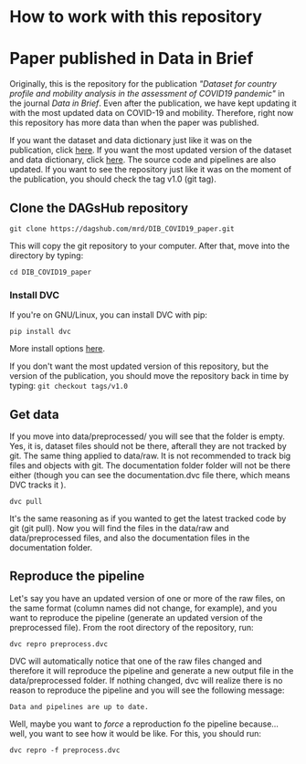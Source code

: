 # How to work with this repository

# Paper published in Data in Brief
Originally, this is the repository for the publication _"Dataset for country 
profile and mobility analysis in the assessment of COVID19 pandemic"_ in the 
journal _Data in Brief_. Even after the publication, we have kept updating it
with the most updated data on COVID-19 and mobility. Therefore, right now this
repository has more data than when the paper was published.

If you want the dataset and data dictionary just like it was on the publication,
click [here](https://data.mendeley.com/datasets/tggrsbz3bb/10). If you want the
most updated version of the dataset and data dictionary, click
[here](https://data.mendeley.com/datasets/tggrsbz3bb). The source code and
pipelines are also updated. If you want to see the repository just like it was
on the moment of the publication, you should check the tag v1.0 (git tag).

## Clone the DAGsHub repository
`git clone https://dagshub.com/mrd/DIB_COVID19_paper.git`

This will copy the git repository to your computer. After that, move into the
directory by typing:

`cd DIB_COVID19_paper`

### Install DVC
If you're on GNU/Linux, you can install DVC with pip:

`pip install dvc`

More install options [here](https://dvc.org/doc/install).

If you don't want the most updated version of this repository, but the version
of the publication, you should move the repository back in time by typing:
`git checkout tags/v1.0`

## Get data
If you move into data/preprocessed/ you will see  that the folder is empty. Yes,
it is, dataset files should not be there, afterall they are not tracked by git.
The same thing applied to data/raw. It is not recommended to track big files and
objects with git. The documentation folder folder will not be there either
(though you can see the documentation.dvc file there, which means DVC tracks it
).

`dvc pull`

It's the same reasoning as if you wanted to get the latest tracked code by git
(git pull). Now you will find the files in the data/raw and data/preprocessed
files, and also the documentation files in the documentation folder.

## Reproduce the pipeline
Let's say you have an updated version of one or more of the raw files, on the
same format (column names did not change, for example), and you want to
reproduce the pipeline (generate an updated version of the preprocessed file).
From the root directory of the repository, run:

`dvc repro preprocess.dvc`

DVC will automatically notice that one of the raw files changed and therefore it
will reproduce the pipeline and generate a new output file in the
data/preprocessed folder. If nothing changed, dvc will realize there is no
reason to reproduce the pipeline and you will see the following message:

`Data and pipelines are up to date.`

Well, maybe you want to *force* a reproduction fo the pipeline because... well,
you want to see how it would be like. For this, you should run:

`dvc repro -f preprocess.dvc`



